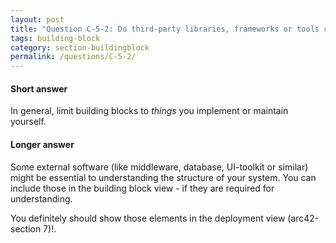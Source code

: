 ```yaml
---
layout: post
title: "Question C-5-2: Do third-party libraries, frameworks or tools count among building blocks?"
tags: building-block
category: section-buildingblock
permalink: /questions/C-5-2/
---
```


#### Short answer

In general, limit building blocks to _things_ you implement or maintain yourself.

#### Longer answer

Some external software (like middleware, database, UI-toolkit or similar) might be essential to understanding the structure of your system. You can include those in the building block view - if they are required for understanding.

You definitely should show those elements in the deployment view (arc42-section 7)!.
